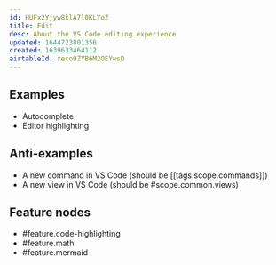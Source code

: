 ```yaml
---
id: HUFx2Yjyw8klA7l0KLYoZ
title: Edit
desc: About the VS Code editing experience
updated: 1644723801356
created: 1639633464112
airtableId: reco9ZYB6M2OEYwsD
---
```


## Examples
- Autocomplete
- Editor highlighting

## Anti-examples

- A new command in VS Code (should be [[tags.scope.commands]])
- A new view in VS Code (should be #scope.common.views)


## Feature nodes
- #feature.code-highlighting
- #feature.math
- #feature.mermaid